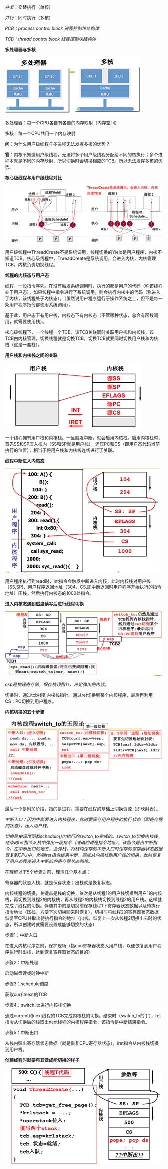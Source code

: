 *并发*：交替执行（单核）

*并行*：同时执行（多核）

*PCB：process control block 进程控制块结构体*

*TCB：thread control block 线程控制块结构体*



**多处理器与多核**

![](./images/多处理器与多核.png)

多处理器：每一个CPU各自有各自的内存映射（内存空间）

多核：每一个CPU共用一个内存映射

**问**：为什么用户级线程与多进程无法发挥多核的优势？

**答**：内核不知道用户级线程，无法将多个用户级线程分配给不同的核执行；多个进程本就是不同的内存映射，所以切换时会切换相应的TCB。所以无法发挥多核的优势。



**核心级线程与用户级线程对比**

<img src="./images/用户级线程与核心级线程.png" style="zoom:80%;" />

用户级线程中ThreadCreate不是系统调用，线程切换的Yield是用户程序，内核不知道TCB。核心级线程中，ThreadCreate是系统调用，会进入内核，内核管理TCB，内核负责切换线程。



**线程的内核态与用户态**

线程，一段指令序列。在没有触发系统调用时，执行的都是用户的代码（称该线程处于用户态），如果线程中指令进行了系统调用，则会执行内核中的代码（称进入了内核，该线程处于内核态）。（虽然说用户程序运行于操作系统之上，但不是每一条用户程序指令都使用系统调用）。

基于此，用户态下有用户栈，内核态下有内核态（不管哪种状态，总会有函数调用，就需要使用栈）。



核心级线程下，一个线程一个TCB，该TCB关联同时关联用户栈和内核栈，该TCB由内核管理。切换线程就是切换TCB，切换TCB就要同时切换用户栈和内核栈（这是一套栈）。



**用户栈和内核栈之间的关联**

<img src="./images/用户栈与内核栈.png" style="zoom:67%;" />

一个线程拥有用户栈和内核栈。一旦触发中断，就会启用内核栈。启用内核栈时，首先SS和SP压入栈内（SS和SP就是用户栈），还压PC和CS（即用户态代码当前执行的位置），相当于将用户栈和内核栈连线进行了关联。



**线程中断进入内核态**

<img src="./images/线程中断进入内核态.png" style="zoom:67%;" />

用户程序执行到read时，int指令会触发中断进入内核，此时内核栈对用户栈（SS,SP)、用户程序返回地址（304，CS,即中断返回时用户程序开始执行的指令地址）压栈。然后执行内核态的1000处指令。

**进入内核态遇到磁盘读写后进行线程切换**

<img src="./images/switch_to.png" style="zoom:67%;" />

*esp是物理寄存器，保存栈顶指针，决定弹出的内容*。

切换时，通过tcb找到内核栈指针。通过ret切换到某个内核程序，最后再利用CS：PC切换到用户程序。



**内核切换的五个步骤**

<img src="./images/内核切换的五个步骤.png" style="zoom:67%;" />

最后一个是附加阶段，指的是进程，需要在线程的基础上切换资源（即映射表）。

*中断入口：因为中断要进入内核程序，此时要保存用户程序的执行状态（即寄存器的状态），压入用户栈。*

*切换是由调度函数schedule()内执行的switch_to完成的。switch_to切换内核栈，结束时ret指令从栈中弹出一段指令（准确的说是指令地址），该指令是出中断指令。在中断出口的地方，会弹栈，将栈内保存的中断入口时保存的寄存器状态数据恢复到CPU中，然后iret指令结束中断，完成从内核栈到用户栈的切换，此时恢复了用户态程序进入中断前的寄存器状态和栈。*



在理解以下5个步骤之前，理清几个基本点：

寄存器的状态入栈，就是保存状态；出栈就是恢复状态。

内核线程的切换，关键点是栈的切换，依次是从线程1的用户栈切换到用户1的内核栈，再切换到线程2的内核栈，再从线程2的内核栈切换到线程2的用户栈。这样就完成了线程的切换。伴随其中的是切换前保存线程1下寄存器状态数据以及待执行指令地址（压栈，方便下次切换回来时恢复），切换时将线程2的寄存器状态数据恢复至CPU并取出待执行指令的地址（出栈，恢复上一次从线程2切换出去时的状态，所以创建时就需要设置成能够切换的状态）

步骤1：中断入口

在进入内核程序之前，保护现场（指cpu寄存器状态入用户栈，以便恢复到用户程序执行时出栈，达到恢复寄存器状态的目的）

步骤2：中断处理

启动磁盘读或时钟中断

步骤3：schedule调度

获取cur和next的TCB

步骤4：switch_to进行内核栈切换

通过current和next线程的TCB完成内核栈的切换。结束时（switch_to的‘}’），ret指令从切换后的栈取出next线程的内核程序指令，该指令是中断结束指令。

步骤5：中断出口

从栈内弹出寄存器状态数据（就是恢复CPU寄存器状态），iret指令从内核栈切换到用户栈。



**创建线程时就要将其做成能切换的样子**

<img src="./images/内核线程创建.png" style="zoom:67%;" />